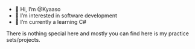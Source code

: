 - 👋 Hi, I’m @Kyaaso
- 👀 I’m interested in software development
- 🌱 I’m currently a learning C#

 There is nothing special here and mostly you can find here is my practice sets/projects.

<!---
Kyaaso/Kyaaso is a ✨ special ✨ repository because its `README.md` (this file) appears on your GitHub profile.
You can click the Preview link to take a look at your changes.
--->
